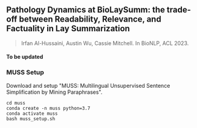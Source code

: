 ## Pathology Dynamics at BioLaySumm: the trade-off between Readability, Relevance, and Factuality in Lay Summarization

> Irfan Al-Hussaini, Austin Wu, Cassie Mitchell. In BioNLP, ACL 2023.

#### To be updated

### MUSS Setup

Download and setup "MUSS: Multilingual Unsupervised Sentence Simplification by Mining Paraphrases".


```
cd muss
conda create -n muss python=3.7
conda activate muss
bash muss_setup.sh
```
